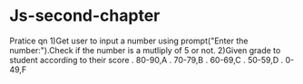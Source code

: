 # Js-second-chapter
Pratice qn 
1)Get user to input a number using prompt("Enter the number:").Check if the number is a mutliply of 5 or not.
2)Given grade to student according to their score
. 80-90,A
. 70-79,B
. 60-69,C
. 50-59,D
. 0-49,F